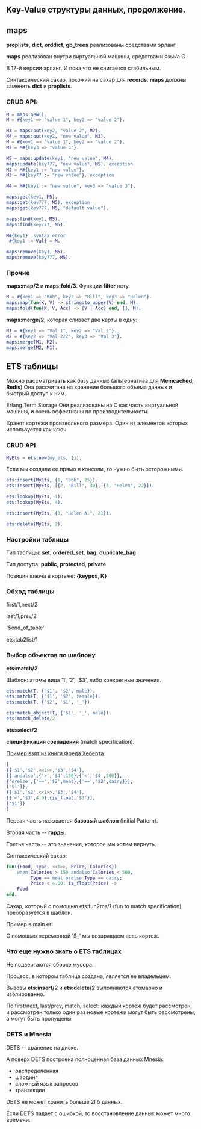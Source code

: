 ## Key-Value структуры данных, продолжение.

## maps

**proplists**, **dict**, **orddict**, **gb_trees** реализованы средствами эрланг

**maps** реализован внутри виртуальной машины, средствами языка С

В 17-й версии эрланг. И пока что не считается стабильным.

Синтаксический сахар, похожий на сахар для **records**.
**maps** должны заменить **dict** и **proplists**.

### CRUD API:

```erlang
M = maps:new().
M = #{key1 => "value 1", key2 => "value 2"}.

M3 = maps:put(key2, "value 2", M2).
M4 = maps:put(key2, "new value", M3).
M = #{key1 => "value 1", key2 => "value 2"}.
M2 = M#{key3 => "value 3"}.

M5 = maps:update(key1, "new value", M4).
maps:update(key777, "new value", M5). exception
M2 = M#{key1 := "new value"}.
M3 = M#{key77 := "new value"}. exception

M4 = M#{key1 := "new value", key3 => "value 3"}.

maps:get(key1, M5).
maps:get(key777, M5). exception
maps:get(key777, M5, "default value").

maps:find(key1, M5).
maps:find(key777, M5).

M#{key1}. syntax error
 #{key1 := Val} = M.

maps:remove(key1, M5).
maps:remove(key777, M5).
```

### Прочие

**maps:map/2** и **maps:fold/3**. Функции **filter** нету.

```erlang
M = #{key1 => "Bob", key2 => "Bill", key3 => "Helen"}.
maps:map(fun(K, V) -> string:to_upper(V) end, M).
maps:fold(fun(K, V, Acc) -> [V | Acc] end, [], M).
```

**maps:merge/2**, которая сливает две карты в одну:

```erlang
M1 = #{key1 => "Val 1", key2 => "Val 2"}.
M2 = #{key2 => "Val 222", key3 => "Val 3"}.
maps:merge(M1, M2).
maps:merge(M2, M1).
```


## ETS таблицы

Можно рассматривать как базу данных (альтернатива для **Memcached**, **Redis**)
Она рассчитана на хранение большого объема данных и быстрый доступ к ним.

Erlang Term Storage
Они реализованы на С как часть виртуальной машины, и очень эффективны по производительности.

Хранят кортежи произвольного размера.
Один из элементов которых используется как ключ.


### CRUD API

```erlang
MyEts = ets:new(my_ets, []).
```

Если мы создали ее прямо в консоли, то нужно быть осторожными.

```erlang
ets:insert(MyEts, {1, "Bob", 25}).
ets:insert(MyEts, [{2, "Bill", 30}, {3, "Helen", 22}]).

ets:lookup(MyEts, 1).
ets:lookup(MyEts, 4).

ets:insert(MyEts, {3, "Helen A.", 21}).

ets:delete(MyEts, 2).
```

### Настройки таблицы

Тип таблицы: **set**, **ordered\_set**, **bag**, **duplicate_bag**

Тип доступа: **public**, **protected**, **private**

Позиция ключа в кортеже: **{keypos, K}**


### Обход таблицы

first/1,next/2

last/1,prev/2

'$end_of_table'

ets:tab2list/1


### Выбор объектов по шаблону

**ets:match/2**

Шаблон: атомы вида '$1', '$2', '$3', либо конкретные значения.

```erlang
ets:match(T, {'$1', '$2', male}).
ets:match(T, {'$1', '$2', female}).
ets:match(T, {'$2', '$1', '_'}).

ets:match_object(T, {'$1', '_', male}).
ets:match_delete/2
```

**ets:select/2**

**спецификация совпадения** (match specification).

[Пример взят из книги Фреда Хеберта](http://learnyousomeerlang.com/ets#you-have-been-selected).

```erlang
[
{{'$1','$2',<<1>>,'$3','$4'},
[{'andalso',{'>','$4',150},{'<','$4',500}},
{'orelse',{'==','$2',meat},{'==','$2',dairy}}],
['$1']},
{{'$1','$2',<<1>>,'$3','$4'},
[{'<','$3',4.0},{is_float,'$3'}],
['$1']}
]
```

Первая часть называется **базовый шаблон** (Initial Pattern).

Вторая часть -- **гарды**.

Третья часть -- это значение, которое мы хотим вернуть.

Синтаксический сахар:

```erlang
fun({Food, Type, <<1>>, Price, Calories})
    when Calories > 150 andalso Calories < 500,
         Type == meat orelse Type == dairy;
         Price < 4.00, is_float(Price) ->
    Food
end.
```

Сахар, который с помощью ets:fun2ms/1 (fun to match specification) преобразуется в шаблон.

Пример в main.erl

С помощью переменной '$_' мы возвращаем весь кортеж.


### Что еще нужно знать о ETS таблицах

Не подвергаются сборке мусора.

Процесс, в котором таблица создана, является ее владельцем.

Вызовы **ets:insert/2** и **ets:delete/2** выполняются атомарно и изолированно.

По first/next, last/prev, match, select:
каждый кортеж будет рассмотрен, и рассмотрен только один раз
новые кортежи могут быть рассмотрены, а могут быть пропущены.


### DETS и Mnesia

DETS -- хранение на диске.

А поверх DETS построена полноценная база данных Mnesia:

 - распределенная
 - шардинг
 - сложный язык запросов
 - транзакции

DETS не может хранить больше 2Гб данных.

Если DETS падает с ошибкой, то восстановление данных может много времени.
